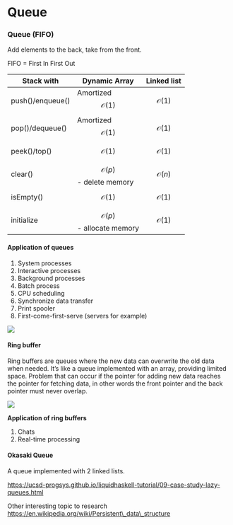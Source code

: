 # Queue

### Queue (FIFO)

Add elements to the back, take from the front.

FIFO = First In First Out

| Stack with       | Dynamic Array                        | Linked list        |
| ---------------- | ------------------------------------ | ------------------ |
| push()/enqueue() | Amortized $$\mathcal{O}(1)$$         | $$\mathcal{O}(1)$$ |
| pop()/dequeue()  | Amortized $$\mathcal{O}(1)$$         | $$\mathcal{O}(1)$$ |
| peek()/top()     | $$\mathcal{O}(1)$$                   | $$\mathcal{O}(1)$$ |
| clear()          | $$\mathcal{O}(p)$$ - delete memory   | $$\mathcal{O}(n)$$ |
| isEmpty()        | $$\mathcal{O}(1)$$                   | $$\mathcal{O}(1)$$ |
| initialize       | $$\mathcal{O}(p)$$ - allocate memory | $$\mathcal{O}(1)$$ |

#### Application of queues

1. System processes
2. Interactive processes
3. Background processes
4. Batch process
5. CPU scheduling
6. Synchronize data transfer
7. Print spooler
8. First-come-first-serve (servers for example)

![](https://www.tutorialspoint.com/operating\_system/images/queuing\_diagram.jpg)

#### Ring buffer

Ring buffers are queues where the new data can overwrite the old data when needed. It’s like a queue implemented with an array, providing limited space. Problem that can occur if the pointer for adding new data reaches the pointer for fetching data, in other words the front pointer and the back pointer must never overlap.

![](https://i.imgur.com/kVoguMh.png)

**Application of ring buffers**

1. Chats
2. Real-time processing

#### Okasaki Queue

A queue implemented with 2 linked lists.

https://ucsd-progsys.github.io/liquidhaskell-tutorial/09-case-study-lazy-queues.html

Other interesting topic to research https://en.wikipedia.org/wiki/Persistent\_data\_structure
